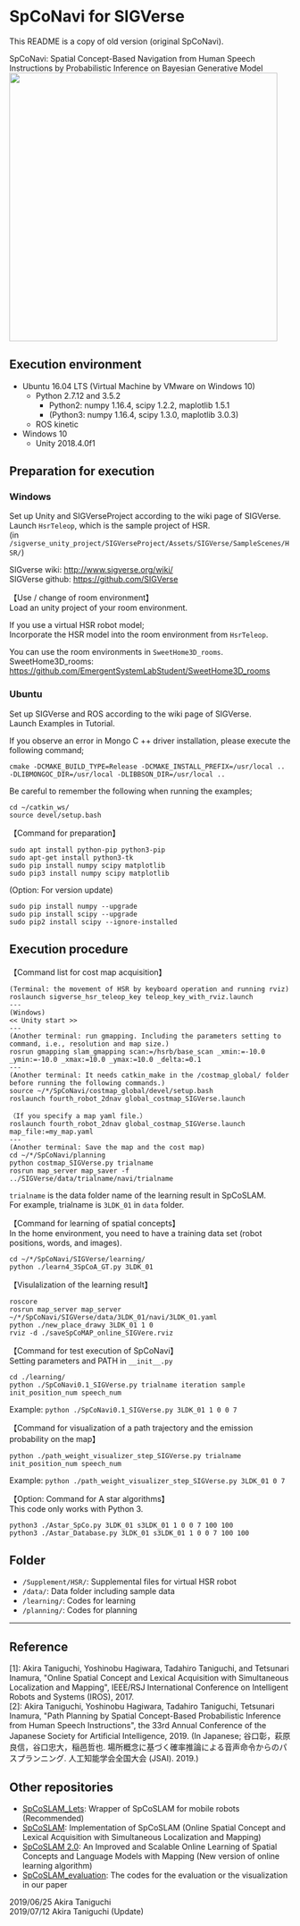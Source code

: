# SpCoNavi for SIGVerse

This README is a copy of old version (original SpCoNavi).  

SpCoNavi: Spatial Concept-Based Navigation from Human Speech Instructions by Probabilistic Inference on Bayesian Generative Model  
<img src="https://github.com/a-taniguchi/SpCoNavi/blob/master/img/outline.png" width="480px">


## Execution environment  
- Ubuntu 16.04 LTS (Virtual Machine by VMware on Windows 10)  
    - Python 2.7.12 and 3.5.2  
        -  Python2: numpy 1.16.4, scipy 1.2.2, maplotlib 1.5.1   
        - (Python3: numpy 1.16.4, scipy 1.3.0, maplotlib 3.0.3)  
    - ROS kinetic  
- Windows 10  
    - Unity 2018.4.0f1  

## Preparation for execution 
### Windows  
Set up Unity and SIGVerseProject according to the wiki page of SIGVerse.  
Launch `HsrTeleop`, which is the sample project of HSR.  
(in `/sigverse_unity_project/SIGVerseProject/Assets/SIGVerse/SampleScenes/HSR/`)  

SIGverse wiki: http://www.sigverse.org/wiki/  
SIGVerse github: https://github.com/SIGVerse  

【Use / change of room environment】  
Load an unity project of your room environment. 

If you use a virtual HSR robot model;  
Incorporate the HSR model into the room environment from `HsrTeleop`.  

You can use the room environments in `SweetHome3D_rooms`.   
SweetHome3D\_rooms: https://github.com/EmergentSystemLabStudent/SweetHome3D_rooms   


### Ubuntu  
Set up SIGVerse and ROS according to the wiki page of SIGVerse.  
Launch Examples in Tutorial.  

If you observe an error in Mongo C ++ driver installation, please execute the following command;  
~~~
cmake -DCMAKE_BUILD_TYPE=Release -DCMAKE_INSTALL_PREFIX=/usr/local .. -DLIBMONGOC_DIR=/usr/local -DLIBBSON_DIR=/usr/local ..
~~~

Be careful to remember the following when running the examples;  
~~~
cd ~/catkin_ws/
source devel/setup.bash
~~~


【Command for preparation】  
~~~
sudo apt install python-pip python3-pip
sudo apt-get install python3-tk
sudo pip install numpy scipy matplotlib
sudo pip3 install numpy scipy matplotlib
~~~

(Option: For version update)  
~~~
sudo pip install numpy --upgrade
sudo pip install scipy --upgrade
sudo pip2 install scipy --ignore-installed
~~~


## Execution procedure
【Command list for cost map acquisition】  
~~~
(Terminal: the movement of HSR by keyboard operation and running rviz)
roslaunch sigverse_hsr_teleop_key teleop_key_with_rviz.launch
---
(Windows)
<< Unity start >>
---
(Another terminal: run gmapping. Including the parameters setting to command, i.e., resolution and map size.)
rosrun gmapping slam_gmapping scan:=/hsrb/base_scan _xmin:=-10.0 _ymin:=-10.0 _xmax:=10.0 _ymax:=10.0 _delta:=0.1
---
(Another terminal: It needs catkin_make in the /costmap_global/ folder before running the following commands.)
source ~/*/SpCoNavi/costmap_global/devel/setup.bash
roslaunch fourth_robot_2dnav global_costmap_SIGVerse.launch

（If you specify a map yaml file.）
roslaunch fourth_robot_2dnav global_costmap_SIGVerse.launch map_file:=my_map.yaml
---
(Another terminal: Save the map and the cost map)
cd ~/*/SpCoNavi/planning
python costmap_SIGVerse.py trialname
rosrun map_server map_saver -f ../SIGVerse/data/trialname/navi/trialname
~~~
`trialname` is the data folder name of the learning result in SpCoSLAM.  
For example, trialname is `3LDK_01` in `data` folder.  

【Command for learning of spatial concepts】  
In the home environment, you need to have a training data set (robot positions, words, and images).  
~~~
cd ~/*/SpCoNavi/SIGVerse/learning/
python ./learn4_3SpCoA_GT.py 3LDK_01
~~~

【Visulalization of the learning result】  
~~~
roscore
rosrun map_server map_server ~/*/SpCoNavi/SIGVerse/data/3LDK_01/navi/3LDK_01.yaml
python ./new_place_drawy 3LDK_01 1 0
rviz -d ./saveSpCoMAP_online_SIGVere.rviz 
~~~


【Command for test execution of SpCoNavi】  
Setting parameters and PATH in `__init__.py`  
~~~
cd ./learning/
python ./SpCoNavi0.1_SIGVerse.py trialname iteration sample init_position_num speech_num
~~~
Example: 
`python ./SpCoNavi0.1_SIGVerse.py 3LDK_01 1 0 0 7`  

【Command for visualization of a path trajectory and the emission probability on the map】
~~~
python ./path_weight_visualizer_step_SIGVerse.py trialname init_position_num speech_num  
~~~
Example: 
`python ./path_weight_visualizer_step_SIGVerse.py 3LDK_01 0 7`  

【Option: Command for A star algorithms】  
This code only works with Python 3.  
~~~
python3 ./Astar_SpCo.py 3LDK_01 s3LDK_01 1 0 0 7 100 100
python3 ./Astar_Database.py 3LDK_01 s3LDK_01 1 0 0 7 100 100
~~~


## Folder  
 - `/Supplement/HSR/`: Supplemental files for virtual HSR robot
 - `/data/`: Data folder including sample data
 - `/learning/`: Codes for learning
 - `/planning/`: Codes for planning
 
---
## Reference
[1]: Akira Taniguchi, Yoshinobu Hagiwara, Tadahiro Taniguchi, and Tetsunari Inamura, "Online Spatial Concept and Lexical Acquisition with Simultaneous Localization and Mapping", IEEE/RSJ International Conference on Intelligent Robots and Systems (IROS), 2017.  
[2]: Akira Taniguchi, Yoshinobu Hagiwara, Tadahiro Taniguchi, Tetsunari Inamura, "Path Planning by Spatial Concept-Based Probabilistic Inference from Human Speech Instructions", the 33rd Annual Conference of the Japanese Society for Artificial Intelligence, 2019. (In Japanese; 谷口彰，萩原良信，谷口忠大，稲邑哲也. 場所概念に基づく確率推論による音声命令からのパスプランニング. 人工知能学会全国大会 (JSAI). 2019.)    


## Other repositories  
 - [SpCoSLAM_Lets](https://github.com/EmergentSystemLabStudent/SpCoSLAM_Lets): Wrapper of SpCoSLAM for mobile robots (Recommended)  
 - [SpCoSLAM](https://github.com/a-taniguchi/SpCoSLAM): Implementation of SpCoSLAM (Online Spatial Concept and Lexical Acquisition with Simultaneous Localization and Mapping)   
 - [SpCoSLAM 2.0](https://github.com/a-taniguchi/SpCoSLAM2): An Improved and Scalable Online Learning of Spatial Concepts and Language Models with Mapping (New version of online learning algorithm)   
 - [SpCoSLAM_evaluation](https://github.com/a-taniguchi/SpCoSLAM_evaluation): The codes for the evaluation or the visualization in our paper  

2019/06/25  Akira Taniguchi  
2019/07/12  Akira Taniguchi (Update)  
